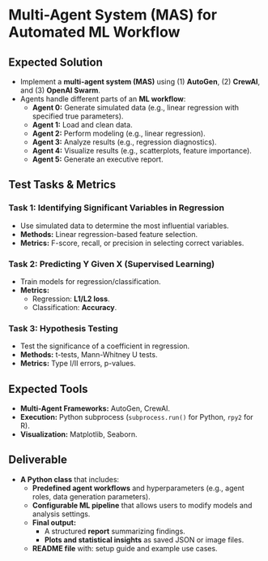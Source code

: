 # Multi-Agent System (MAS) for Automated ML Workflow

## Expected Solution
- Implement a **multi-agent system (MAS)** using (1) **AutoGen**, (2) **CrewAI**, and (3) **OpenAI Swarm**.
- Agents handle different parts of an **ML workflow**:
  - **Agent 0:** Generate simulated data (e.g., linear regression with specified true parameters).
  - **Agent 1:** Load and clean data.
  - **Agent 2:** Perform modeling (e.g., linear regression).
  - **Agent 3:** Analyze results (e.g., regression diagnostics).
  - **Agent 4:** Visualize results (e.g., scatterplots, feature importance).
  - **Agent 5:** Generate an executive report.

## Test Tasks & Metrics
### **Task 1: Identifying Significant Variables in Regression**
- Use simulated data to determine the most influential variables.
- **Methods:** Linear regression-based feature selection.
- **Metrics:** F-score, recall, or precision in selecting correct variables.

### **Task 2: Predicting Y Given X (Supervised Learning)**
- Train models for regression/classification.
- **Metrics:** 
  - Regression: **L1/L2 loss**.
  - Classification: **Accuracy**.

### **Task 3: Hypothesis Testing**
- Test the significance of a coefficient in regression.
- **Methods:** t-tests, Mann-Whitney U tests.
- **Metrics:** Type I/II errors, p-values.

## Expected Tools
- **Multi-Agent Frameworks:** AutoGen, CrewAI.
- **Execution:** Python subprocess (`subprocess.run()` for Python, `rpy2` for R).
- **Visualization:** Matplotlib, Seaborn.

## Deliverable
- **A Python class** that includes:
  - **Predefined agent workflows** and hyperparameters (e.g., agent roles, data generation parameters).
  - **Configurable ML pipeline** that allows users to modify models and analysis settings.
  - **Final output:** 
    - A structured **report** summarizing findings.
    - **Plots and statistical insights** as saved JSON or image files.
  - **README file** with: setup guide and example use cases.
